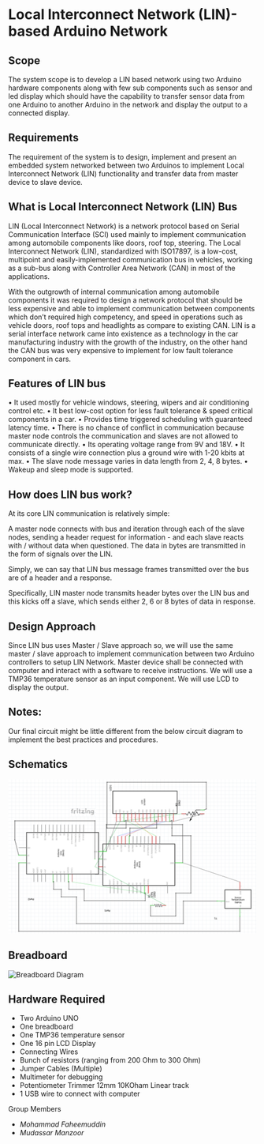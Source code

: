 # Local Interconnect Network (LIN)-based Arduino Network

## Scope
The system scope is to develop a LIN based network using two Arduino hardware components along with few sub components such as sensor and led display which should have the capability to transfer sensor data from one Arduino to another Arduino in the network and display the output to a connected display.

## Requirements
The requirement of the system is to design, implement and present an embedded system networked between two Arduinos to implement Local Interconnect Network (LIN) functionality and transfer data from master device to slave device.

## What is Local Interconnect Network (LIN) Bus
LIN (Local Interconnect Network) is a network protocol based on Serial Communication Interface (SCI) used mainly to implement communication among automobile components like doors, roof top, steering. The Local Interconnect Network (LIN), standardized with ISO17897, is a low-cost, multipoint and easily-implemented communication bus in vehicles, working as a sub-bus along with Controller Area Network (CAN) in most of the applications.

With the outgrowth of internal communication among automobile components it was required to design a network protocol that should be less expensive and able to implement communication between components which don’t required high competency, and speed in operations such as vehicle doors, roof tops and headlights as compare to existing CAN. LIN is a serial interface network came into existence as a technology in the car manufacturing industry with the growth of the industry, on the other hand the CAN bus was very expensive to implement for low fault tolerance component in cars.

## Features of LIN bus
•	It used mostly for vehicle windows, steering, wipers and air conditioning control etc.
•	It best low-cost option for less fault tolerance & speed critical components in a car.
•	Provides time triggered scheduling with guaranteed latency time.
•	There is no chance of conflict in communication because master node controls the communication and slaves are not allowed to communicate directly.
•	Its operating voltage range from 9V and 18V.
•	It consists of a single wire connection plus a ground wire with 1-20 kbits at max.
•	The slave node message varies in data length from 2, 4, 8 bytes.
•	Wakeup and sleep mode is supported.

## How does LIN bus work?
At its core LIN communication is relatively simple:

A master node connects with bus and iteration through each of the slave nodes, sending a header request for information - and each slave reacts with / without data when questioned. The data in bytes are transmitted in the form of signals over the LIN.

Simply, we can say that LIN bus message frames transmitted over the bus are of a header and a response.

Specifically, LIN master node transmits header bytes over the LIN bus and this kicks off a slave, which sends either 2, 6 or 8 bytes of data in response.

## Design Approach
Since LIN bus uses Master / Slave approach so, we will use the same master / slave approach to implement communication between two Arduino controllers to setup LIN Network. Master device shall be connected with computer and interact with a software to receive instructions. We will use a TMP36 temperature sensor as an input component. We will use LCD to display the output.

## Notes:
Our final circuit might be little different from the below circuit diagram to implement the best practices and procedures.
 
## Schematics
![Schematic Diagram](/images/schematic.png)

## Breadboard
![Breadboard Diagram](/images/breadboad.png)

## Hardware Required
-	Two Arduino UNO
-	One breadboard
-	One TMP36 temperature sensor
-	One 16 pin LCD Display
-	Connecting Wires
-	Bunch of resistors (ranging from 200 Ohm to 300 Ohm)
-	Jumper Cables (Multiple)
-	Multimeter for debugging
-	Potentiometer Trimmer 12mm 10KOham Linear track
-	1 USB wire to connect with computer

Group Members
* _Mohammad Faheemuddin_
* _Mudassar Manzoor_
